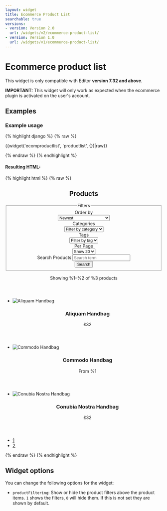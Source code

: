 ```yaml
---
layout: widget
title: Ecommerce Product List
searchable: true
versions:
- version: Version 2.0
  url: /widgets/v2/ecommerce-product-list/
- version: Version 1.0
  url: /widgets/v1/ecommerce-product-list/
---
```


# Ecommerce product list

This widget is only compatible with Editor **version 7.32 and above**.

**IMPORTANT:** This widget will only work as expected when the ecommerce plugin is activated on the user's account.

## Examples

### Example usage

{% highlight django %}
{% raw %}

  {{widget('ecomproductlist', 'productlist', {})|raw}}

{% endraw %}
{% endhighlight %}

#### Resulting HTML:

{% highlight html %}
{% raw %}

<div id="page-zones__main-widgets__ecomproductslistWidget" data-name="ecomproductslist" class="widget  widget--zone-widget">
  <div class="bk-ecomproductslist ecomproductslist widget__ecomproductslist">
    <section class="listing-section  product-listing__listing-section">
      <header class="listing-header  product-listing__listing-header">
        <h2 class="listing-title  product-listing__listing-title">Products</h2>
        <div class="product-filters  product-listing__product-filters">
          <form class="form  product-listing__form js-productlist-display-formclearfix" method="GET" action="/store">
            <fieldset class="fieldset  product-listing__fieldset">
              <legend class="legend  product-listing__legend">Filters</legend>
              <div class="form-body  product-listing__form-body">
                <div class="form-group  product-listing__form-group">
                  <label class="label  label--filter  product-listing__label" for="page-zones__main-widgets__ecomproductslistWidget__product-listing__filter-1">Order by</label>
                  <div class="select-wrap  product-listing__select-wrap">
                    <select class="select  select--filter  product-listing__select js-display-control" id="page-zones__main-widgets__ecomproductslistWidget__product-listing__filter-1" name="productlist-sort">
                      <option value="created-desc">Newest</option>
                      <option value="title-asc">Title: A-Z</option>
                      <option value="title-desc">Title: Z-A</option>
                      <option value="price-desc">Price: Highest to Lowest</option>
                      <option value="price-asc">Price: Lowest to Highest</option>
                    </select>
                  </div>
                </div>
                <div class="form-group  product-listing__form-group">
                  <label class="label  label--filter  product-listing__label" for="page-zones__main-widgets__ecomproductslistWidget__product-listing__filter-2">Categories</label>
                  <div class="select-wrap  product-listing__select-wrap">
                    <select class="select  select--filter  product-listing__select js-display-control" id="page-zones__main-widgets__ecomproductslistWidget__product-listing__filter-2" name="productlist-categories">
                      <option value="">Filter by category</option>
                      <option disabled>---</option>
                      <option value="woman">woman</option>
                      <option value="man">man</option>
                    </select>
                  </div>
                </div>
                <div class="form-group  product-listing__form-group">
                  <label class="label  label--filter  product-listing__label" for="page-zones__main-widgets__ecomproductslistWidget__product-listing__filter-3">Tags</label>
                  <div class="select-wrap  product-listing__select-wrap">
                    <select class="select  select--filter  product-listing__select js-display-control" id="page-zones__main-widgets__ecomproductslistWidget__product-listing__filter-3" name="productlist-tags">
                      <option value="">Filter by tag</option>
                      <option disabled>---</option>
                      <option value="summer">summer</option>
                      <option value="winter">winter</option>
                    </select>
                  </div>
                </div>
                <div class="form-group  product-listing__form-group">
                  <label class="label  label--filter  product-listing__label" for="page-zones__main-widgets__ecomproductslistWidget__product-listing__filter-4">Per Page</label>
                  <div class="select-wrap  product-listing__select-wrap">
                    <select class="select  select--filter  product-listing__select js-display-control" id="page-zones__main-widgets__ecomproductslistWidget__product-listing__filter-4" name="productlist-itemcount">
                      <option value="20">Show 20</option>
                      <option value="32">Show 32</option>
                      <option value="64">Show 64</option>
                    </select>
                  </div>
                </div>
                <div class="form-group  product-listing__form-group">
                  <label class="label  label--search  product-listing__label" for="page-zones__main-widgets__ecomproductslistWidget__product-listing__search">Search Products</label>
                  <input class="input  input--search  product-listing__input  js-display-control" id="page-zones__main-widgets__ecomproductslistWidget__product-listing__search" name="productlist-search" placeholder="Search term" type="search" value=""/>
                </div>
                <div class="form-group  product-listing__form-group">
                  <input class="button  button--submit  product-listing__input" type="submit" value="Search" />
                </div>
              </div>
            </fieldset>
          </form>
        </div>
        <p class="listing-order  product-listing__listing-order">Showing %1–%2 of %3 products</p>
      </header>
      <div class="listing-body  product-listing__listing-body">
        <ul class="product-list  product-listing__product-list">
          <li class="product-item  product-listing__product-item">
            <article class="product-item-article  product-listing__product-item-article">
              <div class="product-item-image  product-listing__product-item-image">
                <img class="image  image--thumb  product-listing__image" src="//placehold.it/2250x800" alt="Aliquam Handbag">
              </div>
              <header class="product-item-details  product-listing__product-content">
                <h3 class="product-item-title  product-listing__product-item-title">
                  <a class="title-link  product-listing__title-link" >Aliquam Handbag</a>
                </h3>
                <p class="product-item-price  product-listing__product-item-price">£32</p>
              </header>
            </article>
          </li>
          <li class="product-item  product-listing__product-item">
            <article class="product-item-article  product-listing__product-item-article">
              <div class="product-item-image  product-listing__product-item-image">
                <img class="image  image--thumb  product-listing__image" src="//placehold.it/300x100" alt="Commodo Handbag">
              </div>
              <header class="product-item-details  product-listing__product-content">
                <h3 class="product-item-title  product-listing__product-item-title">
                  <a class="title-link  product-listing__title-link" >Commodo Handbag</a>
                </h3>
                <p class="product-item-price  product-listing__product-item-price">From %1</p>
              </header>
            </article>
          </li>
          <li class="product-item  product-listing__product-item">
            <article class="product-item-article  product-listing__product-item-article">
              <div class="product-item-image  product-listing__product-item-image">
                <img class="image  image--thumb  product-listing__image" src="//placehold.it/250x250" alt="Conubia Nostra Handbag">
              </div>
              <header class="product-item-details  product-listing__product-content">
                <h3 class="product-item-title  product-listing__product-item-title">
                  <a class="title-link  product-listing__title-link" >Conubia Nostra Handbag</a>
                </h3>
                <p class="product-item-price  product-listing__product-item-price">£32</p>
              </header>
            </article>
          </li>
        </ul>
      </div>
      <footer class="listing-footer  product-listing__listing-footer">
        <nav class="listing-pagination  product-listing__post-pagination">
          <ul class="pagination-list  product-listing__pagination-list">
            <li class="pagination-item  pagination-item  product-listing__pagination-item  current">
              <a class="button  button--pagination  product-listing__button" href="/store/page/1">1</a>
            </li>
            <li class="pagination-item  product-listing__pagination-item">
              <a class="button  button--pagination  product-listing__button" href="/store/page/2">2</a>
            </li>
          </ul>
        </nav>
      </footer>
    </section>
  </div>
</div>

{% endraw %}
{% endhighlight %}

## Widget options

You can change the following options for the widget:

* ```productFiltering```: Show or hide the product filters above the product items. ```1``` shows the filters, ```0``` will hide them. If this is not set they are shown by default.


